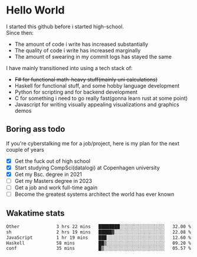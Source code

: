 # Hello World

I started this github before i started high-school.  
Since then:
- The amount of code i write has increased substantially
- The quality of code i write has increased marginally
- The amount of swearing in my commit logs has stayed the same

I have mainly transitioned into using a tech stack of:
- ~~F# for functional math-heavy stuff(mainly uni calculations)~~
- Haskell for functional stuff, and some hobby language development
- Python for scripting and for backend development
- C for something i need to go really fast(gonna learn rust at some point)
- Javascript for writing visually appealing visualizations and graphics demos

## Boring ass todo
If you're cyberstalking me for a job/project, here is my plan for the next couple of years
- [x] Get the fuck out of high school
- [x] Start studying CompSci(datalogi) at Copenhagen university
- [x] Get my Bsc. degree in 2021
- [ ] Get my Masters degree in 2023
- [ ] Get a job and work full-time again
- [ ] Become the greatest systems architect the world has ever known

## Wakatime stats
<!--START_SECTION:waka-->

```txt
Other              3 hrs 22 mins   ████████░░░░░░░░░░░░░░░░░   32.00 %
sh                 2 hrs 19 mins   █████▓░░░░░░░░░░░░░░░░░░░   22.08 %
JavaScript         1 hr 19 mins    ███░░░░░░░░░░░░░░░░░░░░░░   12.60 %
Haskell            58 mins         ██▒░░░░░░░░░░░░░░░░░░░░░░   09.20 %
conf               35 mins         █▒░░░░░░░░░░░░░░░░░░░░░░░   05.57 %
```

<!--END_SECTION:waka-->
